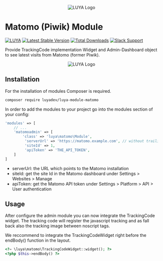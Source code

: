 <p align="center">
  <img src="https://raw.githubusercontent.com/luyadev/luya/master/docs/logo/luya-logo-0.2x.png" alt="LUYA Logo"/>
</p>

# Matomo (Piwik) Module

[![LUYA](https://img.shields.io/badge/Powered%20by-LUYA-brightgreen.svg)](https://luya.io)
[![Latest Stable Version](https://poser.pugx.org/luyadev/luya-module-matomo/v/stable)](https://packagist.org/packages/luyadev/luya-module-matomo)
[![Total Downloads](https://poser.pugx.org/luyadev/luya-module-matomo/downloads)](https://packagist.org/packages/luyadev/luya-module-matomo)
[![Slack Support](https://img.shields.io/badge/Slack-luyadev-yellowgreen.svg)](https://slack.luya.io/)

Provide TrackingCode implementation Widget and Admin-Dashboard object to see latest visits from Matomo (former Piwik).

<p align="center">
  <img src="https://raw.githubusercontent.com/luyadev/luya-module-matomo/master/matomo.png" alt="LUYA Logo"/>
</p>
 
## Installation

For the installation of modules Composer is required.

```sh
composer require luyadev/luya-module-matomo
```

In order to add the modules to your project go into the modules section of your config:

```php
'modules' => [
    // ...
    'matomoadmin' => [
        'class' => 'luya\matomo\Module',
         'serverUrl' => 'https://matomo.example.com', // without trailing slash, use full schema path.
         'siteId' => 1,
         'apiToken' => 'THE_API_TOKEN',
    ]
]
```

- serverUrl: the URL which points to the Matomo installation
- siteId: get the site Id in the Matomo dashboard under Settings > Websites > Manage
- apiToken: get the Matomo API token under Settings > Platform > API > User authentication

## Usage

After configure the admin module you can now integrate the TrackingCode widget. The tracking code will register the javascript tracking and as fall back also the tracking image between noscript tags.

We reccommend to integrate the TrackingCodeWidget right before the endBody() function in the layout.

```php
<?= \luya\matomo\TrackingCodeWidget::widget(); ?>
<?php $this->endBody() ?>
```
